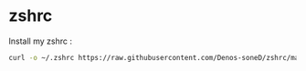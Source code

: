 # zshrc

Install my zshrc :

```bash
curl -o ~/.zshrc https://raw.githubusercontent.com/Denos-soneD/zshrc/main/.zshrc && source ~/.zshrc
